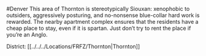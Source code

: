 #Denver 
This area of Thornton is stereotypically Siouxan: xenophobic to outsiders, aggressively posturing, and no-nonsense blue-collar hard work is rewarded. The nearby apartment complex ensures that the residents have a cheap place to stay, even if it is spartan. Just don’t try to rent the place if you’re an Anglo.

District: [[../../../Locations/FRFZ/Thornton|Thornton]]
